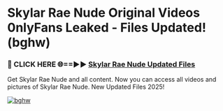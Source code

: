 # Skylar Rae Nude Original Videos 0nlyFans Leaked - Files Updated! (bghw)

<h3>🔴 CLICK HERE 🌐==►► <a href="https://tinyurl.com/ehrbuxhb" rel="nofollow">Skylar Rae Nude Updated Files</a></h3>

Get Skylar Rae Nude and all content. Now you can access all videos and pictures of Skylar Rae Nude. New Updated Files 2025!

[![bghw](https://i.imgur.com/lVYEuWS.gif)](https://tinyurl.com/ehrbuxhb)
